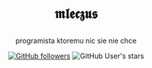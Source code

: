 # <p align='center'>𝖒𝖑𝖊𝖈𝖟𝖚𝖘</p>

<p align='center'>programista ktoremu nic sie nie chce</p>

<p align='center'>
  <a href='https://github.com/Mleczyk'><img alt="GitHub followers" src="https://img.shields.io/github/followers/mleczyk?style=for-the-badge&color=orange"></a>
  <a><img alt="GitHub User's stars" src="https://img.shields.io/github/stars/mleczyk?style=for-the-badge&color=orange"></a>
</p>
